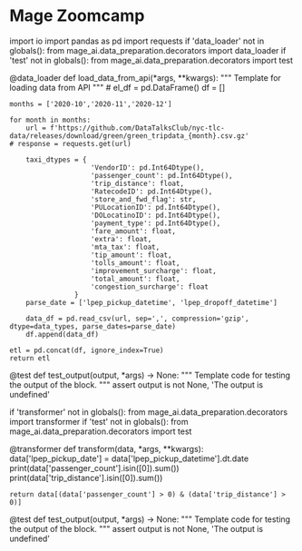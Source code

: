 # Mage Zoomcamp
import io
import pandas as pd
import requests
if 'data_loader' not in globals():
    from mage_ai.data_preparation.decorators import data_loader
if 'test' not in globals():
    from mage_ai.data_preparation.decorators import test


@data_loader
def load_data_from_api(*args, **kwargs):
    """
    Template for loading data from API
    """
    # el_df = pd.DataFrame()
    df = []

    months = ['2020-10','2020-11','2020-12']

    for month in months:
        url = f'https://github.com/DataTalksClub/nyc-tlc-data/releases/download/green/green_tripdata_{month}.csv.gz'
    # response = requests.get(url)

        taxi_dtypes = {
                        'VendorID': pd.Int64Dtype(),
                        'passenger_count': pd.Int64Dtype(),
                        'trip_distance': float,
                        'RatecodeID': pd.Int64Dtype(),
                        'store_and_fwd_flag': str,
                        'PULocationID': pd.Int64Dtype(),
                        'DOLocatinoID': pd.Int64Dtype(),
                        'payment_type': pd.Int64Dtype(),
                        'fare_amount': float,
                        'extra': float,
                        'mta_tax': float,
                        'tip_amount': float,
                        'tolls_amount': float,
                        'improvement_surcharge': float,
                        'total_amount': float,
                        'congestion_surcharge': float
                    }
        parse_date = ['lpep_pickup_datetime', 'lpep_dropoff_datetime']

        data_df = pd.read_csv(url, sep=',', compression='gzip', dtype=data_types, parse_dates=parse_date)
        df.append(data_df)

    etl = pd.concat(df, ignore_index=True)
    return etl


@test
def test_output(output, *args) -> None:
    """
    Template code for testing the output of the block.
    """
    assert output is not None, 'The output is undefined'




if 'transformer' not in globals():
    from mage_ai.data_preparation.decorators import transformer
if 'test' not in globals():
    from mage_ai.data_preparation.decorators import test


@transformer
def transform(data, *args, **kwargs):
    data['lpep_pickup_date'] = data['lpep_pickup_datetime'].dt.date
    print(data['passenger_count'].isin([0]).sum())
    print(data['trip_distance'].isin([0]).sum())

    return data[(data['passenger_count'] > 0) & (data['trip_distance'] > 0)]


@test
def test_output(output, *args) -> None:
    """
    Template code for testing the output of the block.
    """
    assert output is not None, 'The output is undefined'



